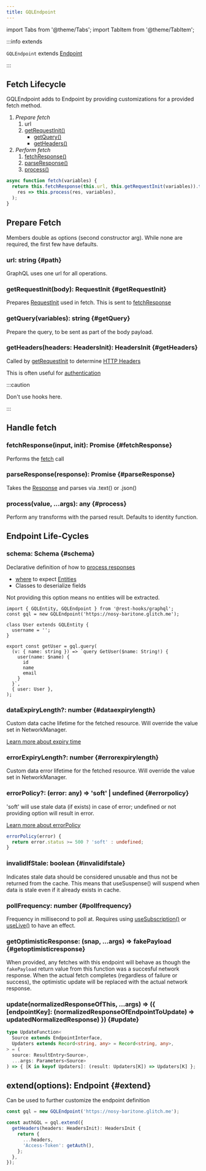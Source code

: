 ```yaml
---
title: GQLEndpoint
---
```


import Tabs from '@theme/Tabs';
import TabItem from '@theme/TabItem';

:::info extends

`GQLEndpoint` extends [Endpoint](./Endpoint.md)

:::

## Fetch Lifecycle

GQLEndpoint adds to Endpoint by providing customizations for a provided fetch method.

1. _Prepare fetch_
   1. url
   1. [getRequestInit()](#getRequestInit)
      - [getQuery()](#getQuery)
      - [getHeaders()](#getHeaders)
1. _Perform fetch_
   1. [fetchResponse()](#fetchResponse)
   1. [parseResponse()](#parseResponse)
   1. [process()](#process)

```ts title="fetch implementation for GQLEndpoint"
async function fetch(variables) {
  return this.fetchResponse(this.url, this.getRequestInit(variables)).then(
    res => this.process(res, variables),
  );
}
```

## Prepare Fetch

Members double as options (second constructor arg). While none are required, the first few
have defaults.

### url: string {#path}

GraphQL uses one url for all operations.


### getRequestInit(body): RequestInit {#getRequestInit}

Prepares [RequestInit](https://developer.mozilla.org/en-US/docs/Web/API/WindowOrWorkerGlobalScope/fetch) used in fetch.
This is sent to [fetchResponse](#fetchResponse)

### getQuery(variables): string {#getQuery}

Prepare the query, to be sent as part of the body payload.

### getHeaders(headers: HeadersInit): HeadersInit {#getHeaders}

Called by [getRequestInit](#getRequestInit) to determine [HTTP Headers](https://developer.mozilla.org/en-US/docs/Web/API/Request/headers)

This is often useful for [authentication](../auth)

:::caution

Don't use hooks here.

:::

## Handle fetch

### fetchResponse(input, init): Promise {#fetchResponse}

Performs the [fetch](https://developer.mozilla.org/en-US/docs/Web/API/Fetch_API) call

### parseResponse(response): Promise {#parseResponse}

Takes the [Response](https://developer.mozilla.org/en-US/docs/Web/API/Response) and parses via .text() or .json()

### process(value, ...args): any {#process}

Perform any transforms with the parsed result. Defaults to identity function.

## Endpoint Life-Cycles

### schema: Schema {#schema}

Declarative definition of how to [process responses](./schema)

- [where](./schema) to expect [Entities](./Entity.md)
- Classes to deserialize fields

Not providing this option means no entities will be extracted.

```tsx
import { GQLEntity, GQLEndpoint } from '@rest-hooks/graphql';
const gql = new GQLEndpoint('https://nosy-baritone.glitch.me');

class User extends GQLEntity {
  username = '';
}

export const getUser = gql.query(
  (v: { name: string }) => `query GetUser($name: String!) {
    user(name: $name) {
      id
      name
      email
    }
  }`,
  { user: User },
);
```

### dataExpiryLength?: number {#dataexpirylength}

Custom data cache lifetime for the fetched resource. Will override the value set in NetworkManager.

[Learn more about expiry time](/docs/getting-started/expiry-policy#expiry-time)

### errorExpiryLength?: number {#errorexpirylength}

Custom data error lifetime for the fetched resource. Will override the value set in NetworkManager.

### errorPolicy?: (error: any) => 'soft' | undefined {#errorpolicy}

'soft' will use stale data (if exists) in case of error; undefined or not providing option will result
in error.

[Learn more about errorPolicy](/docs/getting-started/expiry-policy#error-policy)

```ts
errorPolicy(error) {
  return error.status >= 500 ? 'soft' : undefined;
}
```

### invalidIfStale: boolean {#invalidifstale}

Indicates stale data should be considered unusable and thus not be returned from the cache. This means
that useSuspense() will suspend when data is stale even if it already exists in cache.

### pollFrequency: number {#pollfrequency}

Frequency in millisecond to poll at. Requires using [useSubscription()](/docs/api/useSubscription) or
[useLive()](/docs/api/useLive) to have an effect.

### getOptimisticResponse: (snap, ...args) => fakePayload {#getoptimisticresponse}

When provided, any fetches with this endpoint will behave as though the `fakePayload` return value
from this function was a succesful network response. When the actual fetch completes (regardless
of failure or success), the optimistic update will be replaced with the actual network response.

### update(normalizedResponseOfThis, ...args) => ({ [endpointKey]: (normalizedResponseOfEndpointToUpdate) => updatedNormalizedResponse) }) {#update}

```ts title="UpdateType.ts"
type UpdateFunction<
  Source extends EndpointInterface,
  Updaters extends Record<string, any> = Record<string, any>,
> = (
  source: ResultEntry<Source>,
  ...args: Parameters<Source>
) => { [K in keyof Updaters]: (result: Updaters[K]) => Updaters[K] };
```

## extend(options): Endpoint {#extend}

Can be used to further customize the endpoint definition

```typescript
const gql = new GQLEndpoint('https://nosy-baritone.glitch.me');

const authGQL = gql.extend({
  getHeaders(headers: HeadersInit): HeadersInit {
    return {
      ...headers,
      'Access-Token': getAuth(),
    };
  },
});
```

